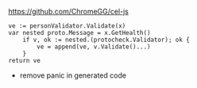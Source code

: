 https://github.com/ChromeGG/cel-js

	ve := personValidator.Validate(x)
	var nested proto.Message = x.GetHealth()
		if v, ok := nested.(protocheck.Validator); ok {
			ve = append(ve, v.Validate()...)
		}
	return ve


- remove panic in generated code